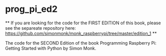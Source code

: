 # prog_pi_ed2

** If you are looking for the code for the FIRST EDITION of this book, please see the separeate repository here:  https://github.com/simonmonk/monk_raspberrypi/tree/master/edition_1 **

The code for the SECOND Edition of the book Programming Raspberry Pi: Getting Started with Python by Simon Monk.
